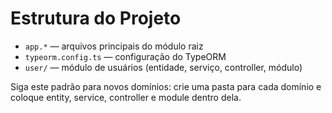 # Estrutura do Projeto

- `app.*` — arquivos principais do módulo raiz
- `typeorm.config.ts` — configuração do TypeORM
- `user/` — módulo de usuários (entidade, serviço, controller, módulo)

Siga este padrão para novos domínios: crie uma pasta para cada domínio e coloque entity, service, controller e module dentro dela.
